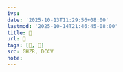 ```yaml
---
ivs:
date: '2025-10-13T11:29:56+08:00'
lastmod: '2025-10-14T21:46:45-08:00'
title: 󰣰
url: 󰣰
tags: [𣣳, 𣣳]
src: GHZR, DCCV
note:
---
```

